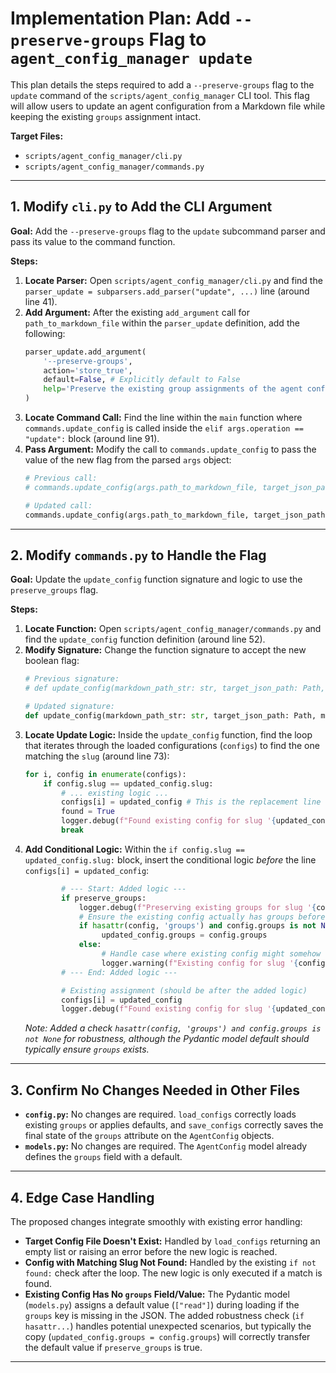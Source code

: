 # Implementation Plan: Add `--preserve-groups` Flag to `agent_config_manager update`

This plan details the steps required to add a `--preserve-groups` flag to the `update` command of the `scripts/agent_config_manager` CLI tool. This flag will allow users to update an agent configuration from a Markdown file while keeping the existing `groups` assignment intact.

**Target Files:**
*   `scripts/agent_config_manager/cli.py`
*   `scripts/agent_config_manager/commands.py`

---

## 1. Modify `cli.py` to Add the CLI Argument

**Goal:** Add the `--preserve-groups` flag to the `update` subcommand parser and pass its value to the command function.

**Steps:**

1.  **Locate Parser:** Open `scripts/agent_config_manager/cli.py` and find the `parser_update = subparsers.add_parser("update", ...)` line (around line 41).
2.  **Add Argument:** After the existing `add_argument` call for `path_to_markdown_file` within the `parser_update` definition, add the following:
    ```python
    parser_update.add_argument(
        '--preserve-groups',
        action='store_true',
        default=False, # Explicitly default to False
        help='Preserve the existing group assignments of the agent configuration being updated.'
    )
    ```
3.  **Locate Command Call:** Find the line within the `main` function where `commands.update_config` is called inside the `elif args.operation == "update":` block (around line 91).
4.  **Pass Argument:** Modify the call to `commands.update_config` to pass the value of the new flag from the parsed `args` object:
    ```python
    # Previous call:
    # commands.update_config(args.path_to_markdown_file, target_json_path, markdown_base_dir)

    # Updated call:
    commands.update_config(args.path_to_markdown_file, target_json_path, markdown_base_dir, args.preserve_groups)
    ```

---

## 2. Modify `commands.py` to Handle the Flag

**Goal:** Update the `update_config` function signature and logic to use the `preserve_groups` flag.

**Steps:**

1.  **Locate Function:** Open `scripts/agent_config_manager/commands.py` and find the `update_config` function definition (around line 52).
2.  **Modify Signature:** Change the function signature to accept the new boolean flag:
    ```python
    # Previous signature:
    # def update_config(markdown_path_str: str, target_json_path: Path, markdown_base_dir: Path):

    # Updated signature:
    def update_config(markdown_path_str: str, target_json_path: Path, markdown_base_dir: Path, preserve_groups: bool):
    ```
3.  **Locate Update Logic:** Inside the `update_config` function, find the loop that iterates through the loaded configurations (`configs`) to find the one matching the `slug` (around line 73):
    ```python
    for i, config in enumerate(configs):
        if config.slug == updated_config.slug:
            # ... existing logic ...
            configs[i] = updated_config # This is the replacement line
            found = True
            logger.debug(f"Found existing config for slug '{updated_config.slug}' at index {i}. Replacing.")
            break
    ```
4.  **Add Conditional Logic:** Within the `if config.slug == updated_config.slug:` block, insert the conditional logic *before* the line `configs[i] = updated_config`:
    ```python
            # --- Start: Added logic ---
            if preserve_groups:
                logger.debug(f"Preserving existing groups for slug '{config.slug}': {config.groups}")
                # Ensure the existing config actually has groups before copying
                if hasattr(config, 'groups') and config.groups is not None:
                     updated_config.groups = config.groups
                else:
                     # Handle case where existing config might somehow lack groups (though model default should prevent this)
                     logger.warning(f"Existing config for slug '{config.slug}' lacked groups attribute or was None. Cannot preserve.")
            # --- End: Added logic ---

            # Existing assignment (should be after the added logic)
            configs[i] = updated_config
            logger.debug(f"Found existing config for slug '{updated_config.slug}' at index {i}. Replacing.") # Existing log
    ```
    *Note: Added a check `hasattr(config, 'groups') and config.groups is not None` for robustness, although the Pydantic model default should typically ensure `groups` exists.*

---

## 3. Confirm No Changes Needed in Other Files

*   **`config.py`:** No changes are required. `load_configs` correctly loads existing `groups` or applies defaults, and `save_configs` correctly saves the final state of the `groups` attribute on the `AgentConfig` objects.
*   **`models.py`:** No changes are required. The `AgentConfig` model already defines the `groups` field with a default.

---

## 4. Edge Case Handling

The proposed changes integrate smoothly with existing error handling:

*   **Target Config File Doesn't Exist:** Handled by `load_configs` returning an empty list or raising an error before the new logic is reached.
*   **Config with Matching Slug Not Found:** Handled by the existing `if not found:` check after the loop. The new logic is only executed if a match is found.
*   **Existing Config Has No `groups` Field/Value:** The Pydantic model (`models.py`) assigns a default value (`["read"]`) during loading if the `groups` key is missing in the JSON. The added robustness check (`if hasattr...`) handles potential unexpected scenarios, but typically the copy (`updated_config.groups = config.groups`) will correctly transfer the default value if `preserve_groups` is true.

---